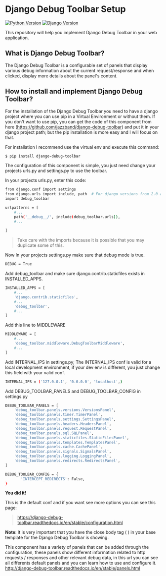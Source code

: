 # Django Debug Toolbar Setup
[![Python Version](https://img.shields.io/badge/python-3.7-brightgreen.svg)](https://python.org)
[![Django Version](https://img.shields.io/badge/django-2.1.7-brightgreen.svg)](https://djangoproject.com)

This repository will help you implement Django Debug Toolbar in your web application.

## What is Django Debug Toolbar?
The Django Debug Toolbar is a configurable set of panels that display various debug information about the current request/response and when clicked, display more details about the panel's content.

## How to install and implement Django Debug Toolbar?
For the installation of the Django Debug Toolbar you need to have a django project where you can use pip in a Virtual Environment or without them. If you don't want to use pip, you can get the code of this component from here (https://github.com/jazzband/django-debug-toolbar) and put it in your django project path; but the pip installation is more easy and I will focus on that.

For installation I recommend use the virtual env and execute this command:
```sh
$ pip install django-debug-toolbar
```
The configuration of this component is simple, you just need change your projects urls.py and settings.py to use the toolbar.

In your projects urls.py, enter this code:
```sh
from django.conf import settings
from django.urls import include, path  # For django versions from 2.0 and up
import debug_toolbar

urlpatterns = [
    #...
    path('__debug__/', include(debug_toolbar.urls)),
    #...
    
] 
```
>Take care with the imports because it is possible that you may duplicate some of this.

Now In your projects settings.py make sure that debug mode is true.
```sh
DEBUG = True
```
Add debug_toolbar and make sure django.contrib.staticfiles exists in INSTALLED_APPS.
```sh
INSTALLED_APPS = [
    #...
    'django.contrib.staticfiles',
    #...
    'debug_toolbar',
    #...
]
```
Add this line to MIDDLEWARE
```sh
MIDDLEWARE = [
    #...
    'debug_toolbar.middleware.DebugToolbarMiddleware',
    #...
]
```
Add INTERNAL_IPS in settings.py; The INTERNAL_IPS conf is valid for a local development environment, if your dev env is different, you just change this field with your valid conf.
```sh
INTERNAL_IPS = ('127.0.0.1', '0.0.0.0', 'localhost',)
```
Add DEBUG_TOOLBAR_PANELS and DEBUG_TOOLBAR_CONFIG in settings.py
```sh
DEBUG_TOOLBAR_PANELS = [
    'debug_toolbar.panels.versions.VersionsPanel',
    'debug_toolbar.panels.timer.TimerPanel',
    'debug_toolbar.panels.settings.SettingsPanel',
    'debug_toolbar.panels.headers.HeadersPanel',
    'debug_toolbar.panels.request.RequestPanel',
    'debug_toolbar.panels.sql.SQLPanel',
    'debug_toolbar.panels.staticfiles.StaticFilesPanel',
    'debug_toolbar.panels.templates.TemplatesPanel',
    'debug_toolbar.panels.cache.CachePanel',
    'debug_toolbar.panels.signals.SignalsPanel',
    'debug_toolbar.panels.logging.LoggingPanel',
    'debug_toolbar.panels.redirects.RedirectsPanel',
]

DEBUG_TOOLBAR_CONFIG = {
       'INTERCEPT_REDIRECTS': False,
}
```
**You did it!**

This is the default conf and if you want see more options you can see this page:

>https://django-debug-toolbar.readthedocs.io/en/stable/configuration.html

**Note**: It is very important that you have the close body tag ( </body> ) in your base template for the Django Debug Toolbar is showing.

This component has a variety of panels that can be added through the configuration, these panels show different information related to http requests / responses and other relevant debug data, in this url you can see all differents default panels and you can learn how to use and configure it. http://django-debug-toolbar.readthedocs.io/en/stable/panels.html

